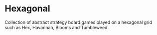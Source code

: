# Hexagonal

Collection of abstract strategy board games played on a hexagonal grid such as Hex, Havannah, Blooms and Tumbleweed.
